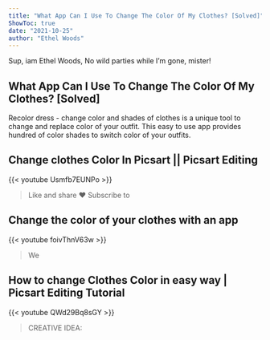 ```yaml
---
title: "What App Can I Use To Change The Color Of My Clothes? [Solved]"
ShowToc: true 
date: "2021-10-25"
author: "Ethel Woods" 
---
```


Sup, iam Ethel Woods, No wild parties while I’m gone, mister!
## What App Can I Use To Change The Color Of My Clothes? [Solved]
Recolor dress - change color and shades of clothes is a unique tool to change and replace color of your outfit. This easy to use app provides hundred of color shades to switch color of your outfits.

## Change clothes Color In Picsart || Picsart Editing
{{< youtube Usmfb7EUNPo >}}
>Like and share ♥ Subscribe to 

## Change the color of your clothes with an app
{{< youtube foivThnV63w >}}
>We 

## How to change Clothes Color in easy way | Picsart Editing Tutorial
{{< youtube QWd29Bq8sGY >}}
>CREATIVE IDEA: 

